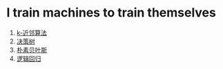 # I train machines to train themselves

1. [k-近邻算法](01_kNN)
2. [决策树](02_tree)
3. [朴素贝叶斯](03_naive_bayes)
4. [逻辑回归](04_logistic)
